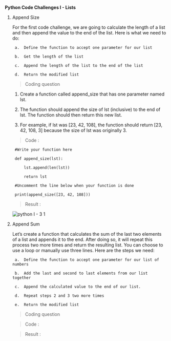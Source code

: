 **Python Code Challenges I - Lists**

1. Append Size

    For the first code challenge, we are going to calculate the length of a list and then append the value to the end of the list. Here is what we need to do:

        a.  Define the function to accept one parameter for our list
      
        b.  Get the length of the list
      
        c.  Append the length of the list to the end of the list
      
        d.  Return the modified list
      
    >   Coding question
    
    1.  Create a function called append_size that has one parameter named lst.

    2.  The function should append the size of lst (inclusive) to the end of lst. The function should then return this new list.

    3.  For example, if lst was [23, 42, 108], the function should return [23, 42, 108, 3] because the size of lst was originally 3.
    
    >   Code :
    
        #Write your function here

        def append_size(lst):
  
            lst.append(len(lst))
  
            return lst

        #Uncomment the line below when your function is done

        print(append_size([23, 42, 108]))
    
    >   Result  :
      
      ![python I - 3 1](https://user-images.githubusercontent.com/74751990/190638363-936fd924-cc95-46bc-a7ef-40088abe3fa2.jpg)
      
2. Append Sum

    Let’s create a function that calculates the sum of the last two elements of a list and appends it to the end. After doing so, it will repeat this process two more times and return the resulting list. You can choose to use a loop or manually use three lines. Here are the steps we need:

        a.  Define the function to accept one parameter for our list of numbers

        b.  Add the last and second to last elements from our list together

        c.  Append the calculated value to the end of our list.

        d.  Repeat steps 2 and 3 two more times

        e.  Return the modified list

    >   Coding question


    >   Code :

   
    >   Result  :   
   
   
   
   
